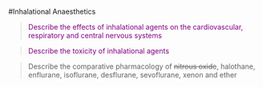 #Inhalational Anaesthetics

> <p style="color:purple";> Describe the effects of inhalational agents on the cardiovascular, respiratory and central nervous systems</p>

<!--></!-->

> <p style="color:purple";> Describe the toxicity of inhalational agents </p>

> Describe the comparative pharmacology of ~~nitrous oxide~~, halothane, enflurane, isoflurane, desflurane, sevoflurane, xenon and ether
